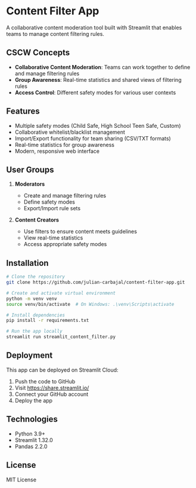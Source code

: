 # Content Filter App

A collaborative content moderation tool built with Streamlit that enables teams to manage content filtering rules.

## CSCW Concepts

- **Collaborative Content Moderation**: Teams can work together to define and manage filtering rules
- **Group Awareness**: Real-time statistics and shared views of filtering rules
- **Access Control**: Different safety modes for various user contexts

## Features

- Multiple safety modes (Child Safe, High School Teen Safe, Custom)
- Collaborative whitelist/blacklist management
- Import/Export functionality for team sharing (CSV/TXT formats)
- Real-time statistics for group awareness
- Modern, responsive web interface

## User Groups

1. **Moderators**
   - Create and manage filtering rules
   - Define safety modes
   - Export/Import rule sets

2. **Content Creators**
   - Use filters to ensure content meets guidelines
   - View real-time statistics
   - Access appropriate safety modes

## Installation

```bash
# Clone the repository
git clone https://github.com/julian-carbajal/content-filter-app.git

# Create and activate virtual environment
python -m venv venv
source venv/bin/activate  # On Windows: .\venv\Scripts\activate

# Install dependencies
pip install -r requirements.txt

# Run the app locally
streamlit run streamlit_content_filter.py
```

## Deployment

This app can be deployed on Streamlit Cloud:

1. Push the code to GitHub
2. Visit https://share.streamlit.io/
3. Connect your GitHub account
4. Deploy the app

## Technologies

- Python 3.9+
- Streamlit 1.32.0
- Pandas 2.2.0

## License

MIT License 